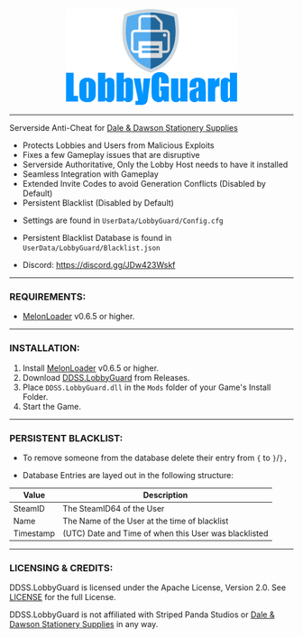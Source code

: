 
<p align="center">
  <a href="#"><img src="https://raw.githubusercontent.com/HerpDerpinstine/DDSS.LobbyGuard/main/Docs/Logo.png"></a>
</p>

---

Serverside Anti-Cheat for [Dale & Dawson Stationery Supplies](https://store.steampowered.com/app/2920570/Dale__Dawson_Stationery_Supplies/)

- Protects Lobbies and Users from Malicious Exploits
- Fixes a few Gameplay issues that are disruptive
- Serverside Authoritative, Only the Lobby Host needs to have it installed
- Seamless Integration with Gameplay
- Extended Invite Codes to avoid Generation Conflicts (Disabled by Default)
- Persistent Blacklist (Disabled by Default)

* Settings are found in ``UserData/LobbyGuard/Config.cfg``
* Persistent Blacklist Database is found in ``UserData/LobbyGuard/Blacklist.json``

* Discord: https://discord.gg/JDw423Wskf

---

### REQUIREMENTS:

- [MelonLoader](https://github.com/LavaGang/MelonLoader/releases) v0.6.5 or higher.

---

### INSTALLATION:

1) Install [MelonLoader](https://github.com/LavaGang/MelonLoader/releases) v0.6.5 or higher.
4) Download [DDSS.LobbyGuard](https://github.com/HerpDerpinstine/DDSS.LobbyGuard/releases) from Releases.
5) Place ``DDSS.LobbyGuard.dll`` in the ``Mods`` folder of your Game's Install Folder.
6) Start the Game.

---

### PERSISTENT BLACKLIST:

- To remove someone from the database delete their entry from `{` to `}`/`},`

- Database Entries are layed out in the following structure:

| Value | Description |
| - | - |
| SteamID | The SteamID64 of the User |
| Name | The Name of the User at the time of blacklist |
| Timestamp | (UTC) Date and Time of when this User was blacklisted |

---

### LICENSING & CREDITS:

DDSS.LobbyGuard is licensed under the Apache License, Version 2.0. See [LICENSE](https://github.com/HerpDerpinstine/DDSS.LobbyGuard/blob/main/LICENSE.md) for the full License.

DDSS.LobbyGuard is not affiliated with Striped Panda Studios or [Dale & Dawson Stationery Supplies](https://store.steampowered.com/app/2920570/Dale__Dawson_Stationery_Supplies/) in any way.
